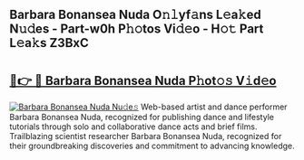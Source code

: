 ## Barbara Bonansea Nuda O𝚗𝚕yf𝚊ns L𝚎a𝚔ed N𝚞𝚍es - Part-w0h P𝚑𝚘tos Vi𝚍𝚎o - H𝚘𝚝 Part L𝚎a𝚔s Z3BxC

# <h2><a href="http://kf22hg.oniu.top/?m=Barbara+Bonansea+Nuda">🔗👉 🔴 Barbara Bonansea Nuda P𝚑ot𝚘𝚜 V𝚒d𝚎o</a></h2>

[![Barbara Bonansea Nuda Nu𝚍e𝚜](https://i.imgur.com/0qMVB7G.gif)](http://kf22hg.oniu.top/?m=Barbara+Bonansea+Nuda)
Web-based artist and dance performer Barbara Bonansea Nuda, recognized for publishing dance and lifestyle tutorials through solo and collaborative dance acts and brief films. Trailblazing scientist researcher Barbara Bonansea Nuda, recognized for their groundbreaking discoveries and commitment to advancing knowledge.  
